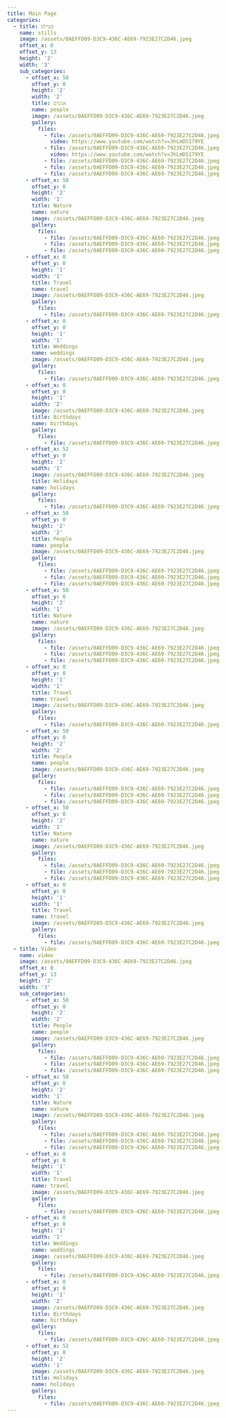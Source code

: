 ```yaml
---
title: Main Page
categories:
  - title: סטילס
    name: stills
    image: /assets/0AEFFD09-D3C9-436C-AE69-7923E27C2D46.jpeg
    offset_x: 0
    offset_y: 13
    height: '2'
    width: '3'
    sub_categories:
      - offset_x: 50
        offset_y: 0
        height: '2'
        width: '2'
        title: אנשים
        name: people
        image: /assets/0AEFFD09-D3C9-436C-AE69-7923E27C2D46.jpeg
        gallery:
          files:
            - file: /assets/0AEFFD09-D3C9-436C-AE69-7923E27C2D46.jpeg
              video: https://www.youtube.com/watch?v=3hLmDS179YE
            - file: /assets/0AEFFD09-D3C9-436C-AE69-7923E27C2D46.jpeg
              video: https://www.youtube.com/watch?v=3hLmDS179YE
            - file: /assets/0AEFFD09-D3C9-436C-AE69-7923E27C2D46.jpeg
            - file: /assets/0AEFFD09-D3C9-436C-AE69-7923E27C2D46.jpeg
            - file: /assets/0AEFFD09-D3C9-436C-AE69-7923E27C2D46.jpeg
      - offset_x: 50
        offset_y: 0
        height: '2'
        width: '1'
        title: Nature
        name: nature
        image: /assets/0AEFFD09-D3C9-436C-AE69-7923E27C2D46.jpeg
        gallery:
          files:
            - file: /assets/0AEFFD09-D3C9-436C-AE69-7923E27C2D46.jpeg
            - file: /assets/0AEFFD09-D3C9-436C-AE69-7923E27C2D46.jpeg
            - file: /assets/0AEFFD09-D3C9-436C-AE69-7923E27C2D46.jpeg
      - offset_x: 0
        offset_y: 0
        height: '1'
        width: '1'
        title: Travel
        name: travel
        image: /assets/0AEFFD09-D3C9-436C-AE69-7923E27C2D46.jpeg
        gallery:
          files:
            - file: /assets/0AEFFD09-D3C9-436C-AE69-7923E27C2D46.jpeg
      - offset_x: 0
        offset_y: 0
        height: '1'
        width: '1'
        title: Weddings
        name: weddings
        image: /assets/0AEFFD09-D3C9-436C-AE69-7923E27C2D46.jpeg
        gallery:
          files:
            - file: /assets/0AEFFD09-D3C9-436C-AE69-7923E27C2D46.jpeg
      - offset_x: 0
        offset_y: 0
        height: '1'
        width: '2'
        image: /assets/0AEFFD09-D3C9-436C-AE69-7923E27C2D46.jpeg
        title: Birthdays
        name: birthdays
        gallery:
          files:
            - file: /assets/0AEFFD09-D3C9-436C-AE69-7923E27C2D46.jpeg
      - offset_x: 52
        offset_y: 0
        height: '2'
        width: '1'
        image: /assets/0AEFFD09-D3C9-436C-AE69-7923E27C2D46.jpeg
        title: Holidays
        name: holidays
        gallery:
          files:
            - file: /assets/0AEFFD09-D3C9-436C-AE69-7923E27C2D46.jpeg
      - offset_x: 50
        offset_y: 0
        height: '2'
        width: '2'
        title: People
        name: people
        image: /assets/0AEFFD09-D3C9-436C-AE69-7923E27C2D46.jpeg
        gallery:
          files:
            - file: /assets/0AEFFD09-D3C9-436C-AE69-7923E27C2D46.jpeg
            - file: /assets/0AEFFD09-D3C9-436C-AE69-7923E27C2D46.jpeg
            - file: /assets/0AEFFD09-D3C9-436C-AE69-7923E27C2D46.jpeg
      - offset_x: 50
        offset_y: 0
        height: '2'
        width: '1'
        title: Nature
        name: nature
        image: /assets/0AEFFD09-D3C9-436C-AE69-7923E27C2D46.jpeg
        gallery:
          files:
            - file: /assets/0AEFFD09-D3C9-436C-AE69-7923E27C2D46.jpeg
            - file: /assets/0AEFFD09-D3C9-436C-AE69-7923E27C2D46.jpeg
            - file: /assets/0AEFFD09-D3C9-436C-AE69-7923E27C2D46.jpeg
      - offset_x: 0
        offset_y: 0
        height: '1'
        width: '1'
        title: Travel
        name: travel
        image: /assets/0AEFFD09-D3C9-436C-AE69-7923E27C2D46.jpeg
        gallery:
          files:
            - file: /assets/0AEFFD09-D3C9-436C-AE69-7923E27C2D46.jpeg
      - offset_x: 50
        offset_y: 0
        height: '2'
        width: '2'
        title: People
        name: people
        image: /assets/0AEFFD09-D3C9-436C-AE69-7923E27C2D46.jpeg
        gallery:
          files:
            - file: /assets/0AEFFD09-D3C9-436C-AE69-7923E27C2D46.jpeg
            - file: /assets/0AEFFD09-D3C9-436C-AE69-7923E27C2D46.jpeg
            - file: /assets/0AEFFD09-D3C9-436C-AE69-7923E27C2D46.jpeg
      - offset_x: 50
        offset_y: 0
        height: '2'
        width: '1'
        title: Nature
        name: nature
        image: /assets/0AEFFD09-D3C9-436C-AE69-7923E27C2D46.jpeg
        gallery:
          files:
            - file: /assets/0AEFFD09-D3C9-436C-AE69-7923E27C2D46.jpeg
            - file: /assets/0AEFFD09-D3C9-436C-AE69-7923E27C2D46.jpeg
            - file: /assets/0AEFFD09-D3C9-436C-AE69-7923E27C2D46.jpeg
      - offset_x: 0
        offset_y: 0
        height: '1'
        width: '1'
        title: Travel
        name: travel
        image: /assets/0AEFFD09-D3C9-436C-AE69-7923E27C2D46.jpeg
        gallery:
          files:
            - file: /assets/0AEFFD09-D3C9-436C-AE69-7923E27C2D46.jpeg
  - title: Video
    name: video
    image: /assets/0AEFFD09-D3C9-436C-AE69-7923E27C2D46.jpeg
    offset_x: 0
    offset_y: 13
    height: '2'
    width: '3'
    sub_categories:
      - offset_x: 50
        offset_y: 0
        height: '2'
        width: '2'
        title: People
        name: people
        image: /assets/0AEFFD09-D3C9-436C-AE69-7923E27C2D46.jpeg
        gallery:
          files:
            - file: /assets/0AEFFD09-D3C9-436C-AE69-7923E27C2D46.jpeg
            - file: /assets/0AEFFD09-D3C9-436C-AE69-7923E27C2D46.jpeg
            - file: /assets/0AEFFD09-D3C9-436C-AE69-7923E27C2D46.jpeg
      - offset_x: 50
        offset_y: 0
        height: '2'
        width: '1'
        title: Nature
        name: nature
        image: /assets/0AEFFD09-D3C9-436C-AE69-7923E27C2D46.jpeg
        gallery:
          files:
            - file: /assets/0AEFFD09-D3C9-436C-AE69-7923E27C2D46.jpeg
            - file: /assets/0AEFFD09-D3C9-436C-AE69-7923E27C2D46.jpeg
            - file: /assets/0AEFFD09-D3C9-436C-AE69-7923E27C2D46.jpeg
      - offset_x: 0
        offset_y: 0
        height: '1'
        width: '1'
        title: Travel
        name: travel
        image: /assets/0AEFFD09-D3C9-436C-AE69-7923E27C2D46.jpeg
        gallery:
          files:
            - file: /assets/0AEFFD09-D3C9-436C-AE69-7923E27C2D46.jpeg
      - offset_x: 0
        offset_y: 0
        height: '1'
        width: '1'
        title: Weddings
        name: weddings
        image: /assets/0AEFFD09-D3C9-436C-AE69-7923E27C2D46.jpeg
        gallery:
          files:
            - file: /assets/0AEFFD09-D3C9-436C-AE69-7923E27C2D46.jpeg
      - offset_x: 0
        offset_y: 0
        height: '1'
        width: '2'
        image: /assets/0AEFFD09-D3C9-436C-AE69-7923E27C2D46.jpeg
        title: Birthdays
        name: birthdays
        gallery:
          files:
            - file: /assets/0AEFFD09-D3C9-436C-AE69-7923E27C2D46.jpeg
      - offset_x: 52
        offset_y: 0
        height: '2'
        width: '1'
        image: /assets/0AEFFD09-D3C9-436C-AE69-7923E27C2D46.jpeg
        title: Holidays
        name: holidays
        gallery:
          files:
            - file: /assets/0AEFFD09-D3C9-436C-AE69-7923E27C2D46.jpeg
---
```

